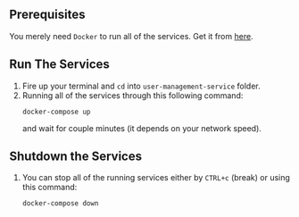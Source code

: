 ## Prerequisites

You merely need `Docker` to run all of the services. 
Get it from [here](https://docs.docker.com/get-docker/).

## Run The Services

1. Fire up your terminal and `cd` into `user-management-service` folder.
2. Running all of the services through this following command:
   ```
   docker-compose up
   ```
   and wait for couple minutes (it depends on your network speed).
   
## Shutdown the Services

1. You can stop all of the running services either by `CTRL+c` (break) or using this command:
   ```
   docker-compose down
   ```